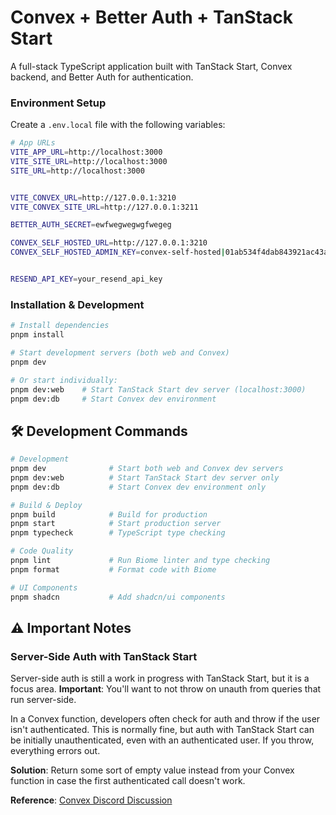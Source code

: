 # Convex + Better Auth + TanStack Start

A full-stack TypeScript application built with TanStack Start, Convex backend, and Better Auth for authentication.

### Environment Setup

Create a `.env.local` file with the following variables:

```bash
# App URLs
VITE_APP_URL=http://localhost:3000
VITE_SITE_URL=http://localhost:3000
SITE_URL=http://localhost:3000


VITE_CONVEX_URL=http://127.0.0.1:3210
VITE_CONVEX_SITE_URL=http://127.0.0.1:3211

BETTER_AUTH_SECRET=ewfwegwegwgfwegeg

CONVEX_SELF_HOSTED_URL=http://127.0.0.1:3210
CONVEX_SELF_HOSTED_ADMIN_KEY=convex-self-hosted|01ab534f4dab843921ac43aab3e3cfb72ab406638cf473098e74359f35797f2df6394f51b0


RESEND_API_KEY=your_resend_api_key
```

### Installation & Development

```bash
# Install dependencies
pnpm install

# Start development servers (both web and Convex)
pnpm dev

# Or start individually:
pnpm dev:web    # Start TanStack Start dev server (localhost:3000)
pnpm dev:db     # Start Convex dev environment
```

## 🛠️ Development Commands

```bash
# Development
pnpm dev              # Start both web and Convex dev servers
pnpm dev:web          # Start TanStack Start dev server only
pnpm dev:db           # Start Convex dev environment only

# Build & Deploy
pnpm build            # Build for production
pnpm start            # Start production server
pnpm typecheck        # TypeScript type checking

# Code Quality
pnpm lint             # Run Biome linter and type checking
pnpm format           # Format code with Biome

# UI Components
pnpm shadcn           # Add shadcn/ui components
```

## ⚠️ Important Notes

### Server-Side Auth with TanStack Start

Server-side auth is still a work in progress with TanStack Start, but it is a focus area. **Important**: You'll want to not throw on unauth from queries that run server-side.

In a Convex function, developers often check for auth and throw if the user isn't authenticated. This is normally fine, but auth with TanStack Start can be initially unauthenticated, even with an authenticated user. If you throw, everything errors out.

**Solution**: Return some sort of empty value instead from your Convex function in case the first authenticated call doesn't work.

**Reference**: [Convex Discord Discussion](https://discord.com/channels/1019350475847499849/1413256246672494763/1413257121482407937)
